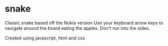 # snake
Classic snake based off the Nokia version 
Use your keyboard arrow keys to navigate around the board eating the apples. Don't run into the sides.

Created using javascript, html and css
